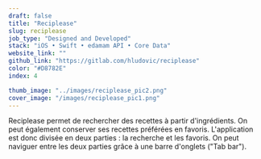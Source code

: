 ```yaml
---
draft: false
title: "Reciplease"
slug: reciplease
job_type: "Designed and Developed"
stack: "iOS • Swift • edamam API • Core Data"
website_link: ""
github_link: "https://gitlab.com/hludovic/reciplease"
color: "#D8782E"
index: 4

thumb_image: "../images/reciplease_pic2.png"
cover_image: "/images/reciplease_pic1.png"
---
```


Reciplease permet de rechercher des recettes à partir d'ingrédients. On peut également conserver ses recettes préférées en favoris.
L'application est donc divisée en deux parties : la recherche et les favoris. On peut naviguer entre les deux parties grâce à une barre d'onglets ("Tab bar").